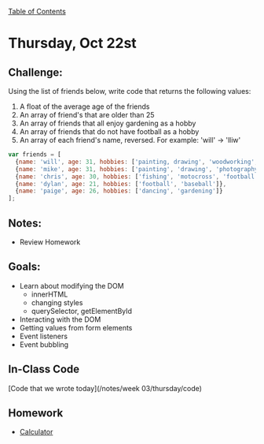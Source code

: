 [Table of Contents](/README.md)

# Thursday, Oct 22st

## Challenge:

Using the list of friends below, write code that returns the following values:

1. A float of the average age of the friends
2. An array of friend's that are older than 25
3. An array of friends that all enjoy gardening as a hobby
4. An array of friends that do not have football as a hobby
5. An array of each friend's name, reversed. For example: 'will' -> 'lliw'

```js
var friends = [
  {name: 'will', age: 31, hobbies: ['painting, drawing', 'woodworking', 'gardening']},
  {name: 'mike', age: 31, hobbies: ['painting', 'drawing', 'photography', 'programming']},
  {name: 'chris', age: 30, hobbies: ['fishing', 'motocross', 'football']},
  {name: 'dylan', age: 21, hobbies: ['football', 'baseball']},
  {name: 'paige', age: 26, hobbies: ['dancing', 'gardening']}
];
```



## Notes:
* Review Homework

## Goals:
* Learn about modifying the DOM
	* innerHTML
	* changing styles
  * querySelector, getElementById
* Interacting with the DOM
* Getting values from form elements
* Event listeners
* Event bubbling

## In-Class Code
[Code that we wrote today](/notes/week 03/thursday/code)

## Homework
* [Calculator](https://github.com/theironyard-frontend-nashville/assignments/tree/cohort2/week03/thur)
